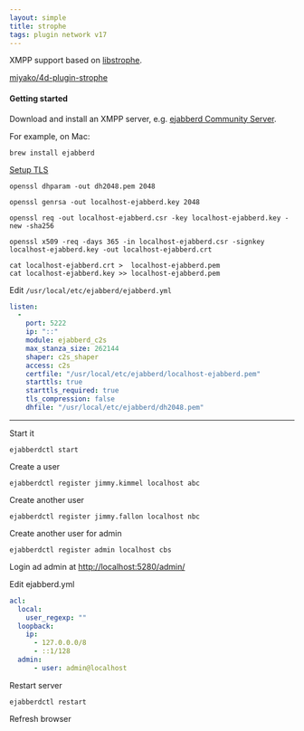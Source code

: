 ```yaml
---
layout: simple
title: strophe
tags: plugin network v17
---
```


XMPP support based on [libstrophe](http://strophe.im/libstrophe/).

<!--more-->

[miyako/4d-plugin-strophe](https://github.com/miyako/4d-plugin-strophe/)

#### Getting started

Download and install an XMPP server, e.g. [ejabberd Community Server](https://www.ejabberd.im).

For example, on Mac:

```
brew install ejabberd
```

[Setup TLS](https://blog.process-one.net/securing-ejabberd-with-tls-encryption/)

```
openssl dhparam -out dh2048.pem 2048
```

```
openssl genrsa -out localhost-ejabberd.key 2048
```

```
openssl req -out localhost-ejabberd.csr -key localhost-ejabberd.key -new -sha256
```

```
openssl x509 -req -days 365 -in localhost-ejabberd.csr -signkey localhost-ejabberd.key -out localhost-ejabberd.crt
```

```
cat localhost-ejabberd.crt >  localhost-ejabberd.pem
cat localhost-ejabberd.key >> localhost-ejabberd.pem
```

Edit ``/usr/local/etc/ejabberd/ejabberd.yml``

```yml
listen:
  -
    port: 5222
    ip: "::"
    module: ejabberd_c2s
    max_stanza_size: 262144
    shaper: c2s_shaper
    access: c2s
    certfile: "/usr/local/etc/ejabberd/localhost-ejabberd.pem"
    starttls: true
    starttls_required: true
    tls_compression: false
    dhfile: "/usr/local/etc/ejabberd/dh2048.pem"
```







---

Start it

```
ejabberdctl start
```

Create a user 

```
ejabberdctl register jimmy.kimmel localhost abc
```

Create another user 

```
ejabberdctl register jimmy.fallon localhost nbc
```

Create another user for admin

```
ejabberdctl register admin localhost cbs
```

Login ad admin at [http://localhost:5280/admin/](http://localhost:5280/admin/)

Edit ejabberd.yml

```yml
acl:
  local:
    user_regexp: ""
  loopback:
    ip:
      - 127.0.0.0/8
      - ::1/128
  admin:
      - user: admin@localhost
```

Restart server

```
ejabberdctl restart
```

Refresh browser
